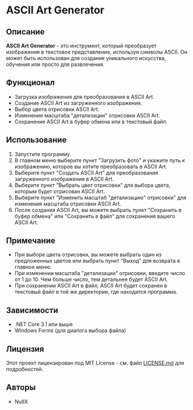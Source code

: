 # ASCII Art Generator

## Описание

**ASCII Art Generator** - это инструмент, который преобразует изображения в текстовое представление, используя символы ASCII. Он может быть использован для создания уникального искусства, обучения или просто для развлечения.

## Функционал

- Загрузка изображения для преобразования в ASCII Art.
- Создание ASCII Art из загруженного изображения.
- Выбор цвета отрисовки ASCII Art.
- Изменение масштаба "детализации" отрисовки ASCII Art.
- Сохранение ASCII Art в буфер обмена или в текстовый файл.

## Использование

1. Запустите программу.
2. В главном меню выберите пункт "Загрузить фото" и укажите путь к изображению, которое вы хотите преобразовать в ASCII Art.
3. Выберите пункт "Создать ASCII Art" для преобразования загруженного изображения в ASCII Art.
4. Выберите пункт "Выбрать цвет отрисовки" для выбора цвета, которым будет отрисован ASCII Art.
5. Выберите пункт "Изменить масштаб "детализацию" отрисовки" для изменения масштаба отрисовки ASCII Art.
6. После создания ASCII Art, вы можете выбрать пункт "Сохранить в буфер обмена" или "Сохранить в файл" для сохранения вашего ASCII Art.

## Примечание

- При выборе цвета отрисовки, вы можете выбрать один из предложенных цветов или выбрать пункт "Выход" для возврата в главное меню.
- При изменении масштаба "детализации" отрисовки, введите число от 1 до 10. Чем больше число, тем детальнее будет ASCII Art.
- При сохранении ASCII Art в файл, ASCII Art будет сохранен в текстовый файл в той же директории, где находится программа.

## Зависимости

- .NET Core 3.1 или выше
- Windows Forms (для диалога выбора файла)

## Лицензия

Этот проект лицензирован под MIT License - см. файл [LICENSE.md](LICENSE.md) для подробностей. 

## Авторы

- NuIIX
